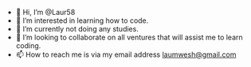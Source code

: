 - 👋 Hi, I’m @Laur58
- 👀 I’m interested in learning how to code.
- 🌱 I’m currently not doing any studies.
- 💞️ I’m looking to collaborate on all ventures that will assist me to learn coding.
- 📫 How to reach me is via my email address laumwesh@gmail.com 

<!---
Laur58/Laur58 is a ✨ special ✨ repository because its `README.md` (this file) appears on your GitHub profile.
You can click the Preview link to take a look at your changes.
--->
